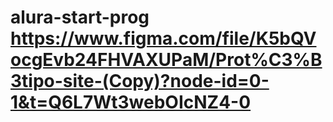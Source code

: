 # alura-start-prog https://www.figma.com/file/K5bQVocgEvb24FHVAXUPaM/Prot%C3%B3tipo-site-(Copy)?node-id=0-1&t=Q6L7Wt3webOIcNZ4-0
